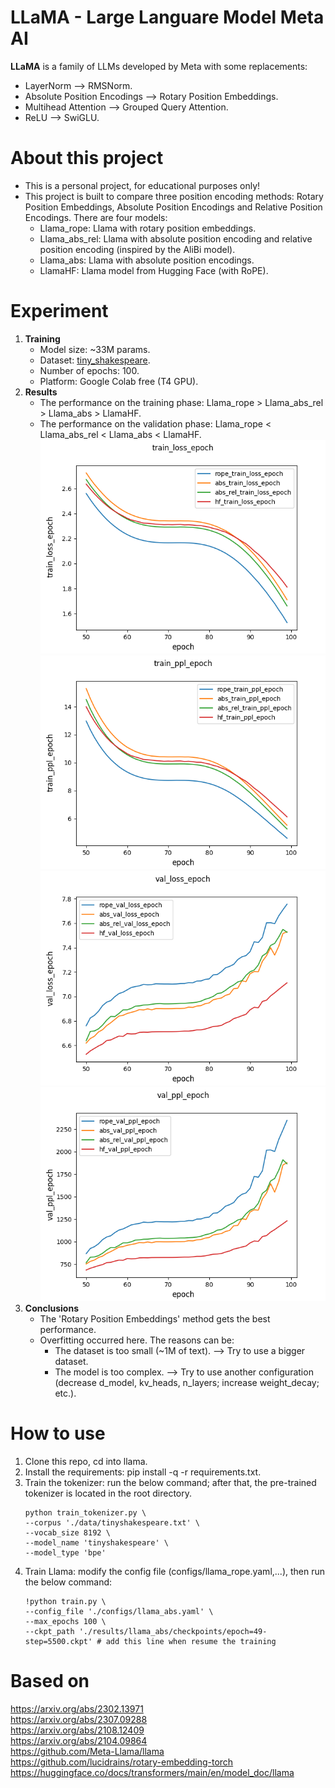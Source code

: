 # LLaMA - Large Languare Model Meta AI
**LLaMA** is a family of LLMs developed by Meta with some replacements:
- LayerNorm ⟶ RMSNorm.
- Absolute Position Encodings ⟶ Rotary Position Embeddings.
- Multihead Attention ⟶ Grouped Query Attention.
- ReLU ⟶ SwiGLU.
# About this project
- This is a personal project, for educational purposes only!
- This project is built to compare three position encoding methods: Rotary Position Embeddings, Absolute Position Encodings and Relative Position Encodings. There are four models:
   - Llama_rope: Llama with rotary position embeddings.
   - Llama_abs_rel: Llama with absolute position encoding and relative position encoding (inspired by the AliBi model).
   - Llama_abs: Llama with absolute position encodings.
   - LlamaHF: Llama model from Hugging Face (with RoPE).
# Experiment
1. **Training**
   - Model size: ~33M params.
   - Dataset: [tiny_shakespeare](data/tinyshakespeare.txt).
   - Number of epochs: 100.
   - Platform: Google Colab free (T4 GPU).
2. **Results**
   - The performance on the training phase: Llama_rope > Llama_abs_rel > Llama_abs > LlamaHF.
   - The performance on the validation phase: Llama_rope < Llama_abs_rel < Llama_abs < LlamaHF.
   ![image](results/epoch_100/train_loss_epoch.png) \
   ![image](results/epoch_100/train_ppl_epoch.png) \
   ![image](results/epoch_100/val_loss_epoch.png) \
   ![image](results/epoch_100/val_ppl_epoch.png)
3. **Conclusions**
   - The 'Rotary Position Embeddings' method gets the best performance.
   - Overfitting occurred here. The reasons can be:
     - The dataset is too small (~1M of text). ⟶ Try to use a bigger dataset.
     - The model is too complex. ⟶ Try to use another configuration (decrease d_model, kv_heads, n_layers; increase weight_decay; etc.).
# How to use
1. Clone this repo, cd into llama.
2. Install the requirements: pip install -q -r requirements.txt.
3. Train the tokenizer: run the below command; after that, the pre-trained tokenizer is located in the root directory.
      ```
      python train_tokenizer.py \
      --corpus './data/tinyshakespeare.txt' \
      --vocab_size 8192 \
      --model_name 'tinyshakespeare' \
      --model_type 'bpe'
      ```
4. Train Llama: modify the config file (configs/llama_rope.yaml,...), then run the below command:
      ```
      !python train.py \
      --config_file './configs/llama_abs.yaml' \
      --max_epochs 100 \
      --ckpt_path './results/llama_abs/checkpoints/epoch=49-step=5500.ckpt' # add this line when resume the training
      ```
# Based on
https://arxiv.org/abs/2302.13971 \
https://arxiv.org/abs/2307.09288 \
https://arxiv.org/abs/2108.12409 \
https://arxiv.org/abs/2104.09864 \
https://github.com/Meta-Llama/llama \
https://github.com/lucidrains/rotary-embedding-torch \
https://huggingface.co/docs/transformers/main/en/model_doc/llama

